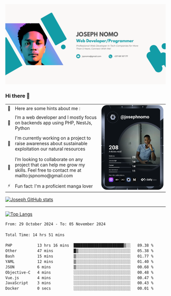 ![Banner of my profile!](/Joseph_NOMO_NEW.png "Banner")

### Hi there 👋

<!--- | --  | 👋  | Here are some hints about me :                                                                                                 | <td rowspan=6><img src="/devcard.svg" width="400" alt="Joseph NOMO's Dev Card"/></td> |
| --- | --- | ------------------------------------------------------------------------------------------------------------------------------ | ------------------------------------------------------------------------------------- |
| --  | 🔭  | I’m a web developer and I mostly focus on backends app using PHP, NestJs, Python                                               |
| --  | 🦁  | I'm currently working on a project to raise awareness about sustainable exploitation our natural resources                     |
| --  | 👯  | I’m looking to collaborate on any project that can help me grow my skills. Feel free to contact me at mailto:jspnomo@gmail.com |
| --  | ⚡  | Fun fact: I'm a proficient manga lover                                                                                         |
--->

<table>
    <tr>
        <td width="1%">👋</td>
        <td width="55%">Here are some hints about me :</td>
        <td rowspan=6 width="44%"><img src="/devcard.svg" width="400" alt="Joseph NOMO's Dev Card"/></td>
    </tr>
    <tr>
        <td>🔭</td>
        <td>I’m a web developer and I mostly focus on backends app using PHP, NestJs, Python</td>
    </tr>
    <tr>
        <td>🦁</td>
        <td>I'm currently working on a project to raise awareness about sustainable exploitation our natural resources</td>
    </tr>
    <tr>
        <td>👯</td>
        <td>I’m looking to collaborate on any project that can help me grow my skills. Feel free to contact me at mailto:jspnomo@gmail.com</td>
    </tr>
    <tr>
        <td>⚡</td>
        <td>Fun fact: I'm a proficient manga lover</td>
    </tr>

</table>

[![Joseph GitHub stats](https://github-readme-stats-seven-sigma-53.vercel.app/api?username=Jspascal)](https://github.com/Jspascal/github-readme-stats)

---

[![Top Langs](https://github-readme-stats-seven-sigma-53.vercel.app/api/top-langs/?username=Jspascal&layout=compact)](https://github.com/Jspascal/github-readme-stats)

<!--START_SECTION:waka-->

```txt
From: 29 October 2024 - To: 05 November 2024

Total Time: 14 hrs 51 mins

PHP           13 hrs 16 mins  ██████████████████████▒░░   89.38 %
Other         47 mins         █▒░░░░░░░░░░░░░░░░░░░░░░░   05.38 %
Bash          15 mins         ▒░░░░░░░░░░░░░░░░░░░░░░░░   01.77 %
YAML          12 mins         ▒░░░░░░░░░░░░░░░░░░░░░░░░   01.40 %
JSON          6 mins          ▒░░░░░░░░░░░░░░░░░░░░░░░░   00.68 %
Objective-C   4 mins          ░░░░░░░░░░░░░░░░░░░░░░░░░   00.48 %
Vue.js        4 mins          ░░░░░░░░░░░░░░░░░░░░░░░░░   00.47 %
JavaScript    3 mins          ░░░░░░░░░░░░░░░░░░░░░░░░░   00.43 %
Docker        0 secs          ░░░░░░░░░░░░░░░░░░░░░░░░░   00.01 %
```

<!--END_SECTION:waka-->
